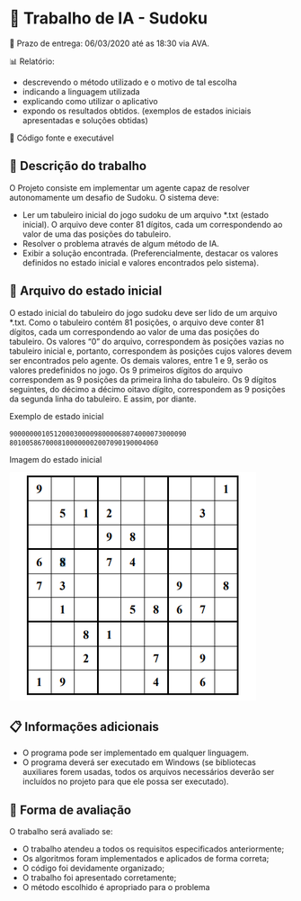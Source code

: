 # 🤖 Trabalho de IA - Sudoku

📆 Prazo de entrega: 06/03/2020 até as 18:30 via AVA.

📊 Relatório:

- descrevendo o método utilizado e o motivo de tal escolha
- indicando a linguagem utilizada
- explicando como utilizar o aplicativo
- expondo os resultados obtidos. (exemplos de estados iniciais
  apresentadas e soluções obtidas)

👾 Código fonte e executável

## 📃 Descrição do trabalho

O Projeto consiste em implementar um agente capaz de resolver autonomamente um
desafio de Sudoku. O sistema deve:

- Ler um tabuleiro inicial do jogo sudoku de um arquivo \*.txt (estado inicial). O
  arquivo deve conter 81 dígitos, cada um correspondendo ao valor de uma das
  posições do tabuleiro.
- Resolver o problema através de algum método de IA.
- Exibir a solução encontrada. (Preferencialmente, destacar os valores definidos no
  estado inicial e valores encontrados pelo sistema).

## 🚩 Arquivo do estado inicial

O estado inicial do tabuleiro do jogo sudoku deve ser lido de um arquivo \*.txt.
Como o tabuleiro contém 81 posições, o arquivo deve conter 81 dígitos, cada um
correspondendo ao valor de uma das posições do tabuleiro.
Os valores “0” do arquivo, correspondem às posições vazias no tabuleiro inicial e, portanto,
correspondem às posições cujos valores devem ser encontrados pelo agente.
Os demais valores, entre 1 e 9, serão os valores predefinidos no jogo.
Os 9 primeiros dígitos do arquivo correspondem as 9 posições da primeira linha do tabuleiro.
Os 9 dígitos seguintes, do décimo a décimo oitavo dígito, correspondem as 9 posições da
segunda linha do tabuleiro. E assim, por diante.

Exemplo de estado inicial

```
90000000105120003000098000068074000073000090
8010058670008100000002007090190004060
```

Imagem do estado inicial

![Estado inicial](sudoku.png)

## 📋 Informações adicionais

- O programa pode ser implementado em qualquer linguagem.
- O programa deverá ser executado em Windows (se bibliotecas auxiliares forem
  usadas, todos os arquivos necessários deverão ser incluídos no projeto para que
  ele possa ser executado).

## 💯 Forma de avaliação

O trabalho será avaliado se:

- O trabalho atendeu a todos os requisitos especificados anteriormente;
- Os algoritmos foram implementados e aplicados de forma correta;
- O código foi devidamente organizado;
- O trabalho foi apresentado corretamente;
- O método escolhido é apropriado para o problema
